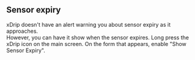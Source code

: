 ## Sensor expiry  

xDrip doesn't have an alert warning you about sensor expiry as it approaches.  
However, you can have it show when the sensor expires.  Long press the xDrip icon on the main screen.  On the form that appears, enable "Show Sensor Expiry".  
